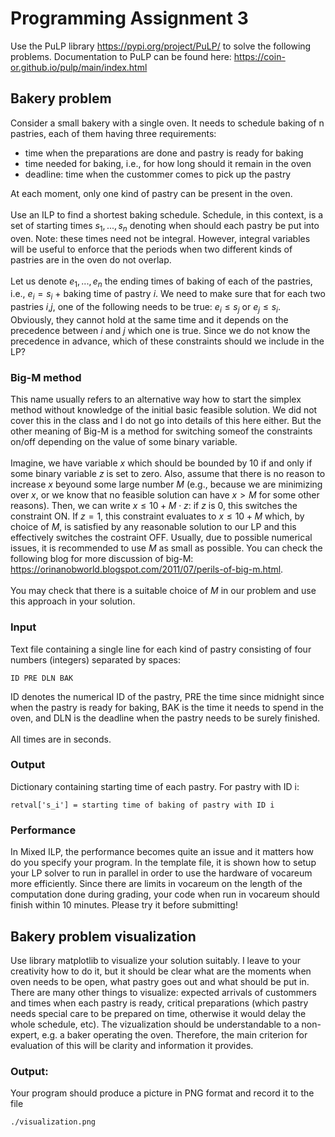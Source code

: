 # Programming Assignment 3
Use the PuLP library https://pypi.org/project/PuLP/ to solve the following problems. Documentation to PuLP can be found here: https://coin-or.github.io/pulp/main/index.html

## Bakery problem
Consider a small bakery with a single oven. It needs to schedule baking of n pastries, each of them having three requirements:

- time when the preparations are done and pastry is ready for baking
- time needed for baking, i.e., for how long should it remain in the oven
- deadline: time when the custommer comes to pick up the pastry 

At each moment, only one kind of pastry can be present in the oven. \
\
Use an ILP to find a shortest baking schedule. Schedule, in this context, is a set of starting times $s_1, ..., s_n$ denoting when should each pastry be put into oven. Note: these times need not be integral. However, integral variables will be useful to enforce that the periods when two different kinds of pastries are in the oven do not overlap.\
\
Let us denote $e_1, ..., e_n$ the ending times of baking of each of the pastries, i.e., $e_i = s_i$ + baking time of pastry $i$. We need to make sure that for each two pastries $i$,$j$, one of the following needs to be true: $e_i \leq s_j$ or $e_j \leq s_i$. Obviously, they cannot hold at the same time and it depends on the precedence between $i$ and $j$ which one is true. Since we do not know the precedence in advance, which of these constraints should we include in the LP?

### Big-M method
This name usually refers to an alternative way how to start the simplex method without knowledge of the initial basic feasible solution. We did not cover this in the class and I do not go into details of this here either. But the other meaning of Big-M is a method for switching someof the constraints on/off depending on the value of some binary variable. \
\
Imagine, we have variable $x$ which should be bounded by 10 if and only if some binary variable $z$ is set to zero. Also, assume that there is no reason to increase $x$ beyound some large number $M$ (e.g., because we are minimizing over $x$, or we know that no feasible solution can have $x > M$ for some other reasons). Then, we can write $x \leq 10 + M \cdot z$: if $z$ is 0, this switches the constraint ON. If $z=1$, this constraint evaluates to $x \leq 10 + M$ which, by choice of $M$, is satisfied by any reasonable solution to our LP and this effectively switches the costraint OFF. Usually, due to possible numerical issues, it is recommended to use $M$ as small as possible. You can check the following blog for more discussion of big-M: https://orinanobworld.blogspot.com/2011/07/perils-of-big-m.html. \
\
You may check that there is a suitable choice of $M$ in our problem and use this approach in your solution.

### Input
Text file containing a single line for each kind of pastry consisting of four numbers (integers) separated by spaces:
```text
ID PRE DLN BAK
```
ID denotes the numerical ID of the pastry, PRE the time since midnight since when the pastry is ready for baking, BAK is the time it needs to spend in the oven, and DLN is the deadline when the pastry needs to be surely finished. \
\
All times are in seconds.

### Output
Dictionary containing starting time of each pastry. For pastry with ID i:
```text
retval['s_i'] = starting time of baking of pastry with ID i
```

### Performance
In Mixed ILP, the performance becomes quite an issue and it matters how do you specify your program. In the template file, it is shown how to setup your LP solver to run in parallel in order to use the hardware of vocareum more efficiently. Since there are limits in vocareum on the length of the computation done during grading, your code when run in vocareum should finish within 10 minutes. Please try it before submitting!

## Bakery problem visualization
Use library matplotlib to visualize your solution suitably. I leave to your creativity how to do it, but it should be clear what are the moments when oven needs to be open, what pastry goes out and what should be put in. There are many other things to visualize: expected arrivals of custommers and times when each pastry is ready, critical preparations (which pastry needs special care to be prepared on time, otherwise it would delay the whole schedule, etc). The vizualization should be understandable to a non-expert, e.g. a baker operating the oven. Therefore, the main criterion for evaluation of this will be clarity and information it provides.

### Output:
Your program should produce a picture in PNG format and record it to the file
```text
./visualization.png
```
